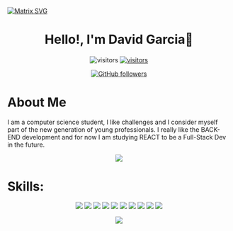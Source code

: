   [![Matrix SVG](https://raw.githubusercontent.com/rodrigograca31/rodrigograca31/master/matrix.svg)](https://www.youtube.com/watch?v=SDkAGkd4NLc) 
<p>
  <h1 align="center"><b>Hello!, I'm David Garcia👋</b></h1>
</p>

<p align="center">
  <img align="center" alt="visitors" src="https://gpvc.arturio.dev/Davidsgs" />
  <a href="https://www.linkedin.com/in/david-garcia-28968518a/">
    <img align="center" alt="visitors" src="https://img.shields.io/badge/LinkedIn-0077B5?style=for-the-badge&logo=linkedin&logoColor=white" />
  </a>
</p>

<p align="center" href="https://github.com/Davidsgs">
  <a href="https://github.com/Davidsgs">
    <img alt="GitHub followers" src="https://img.shields.io/github/followers/Davidsgs?label=Follow%20Me&style=social" />
  </a>
</p>

# About Me

I am a computer science student, I like challenges and I consider myself part of the new generation of young professionals. I really like the BACK-END development and for now I am studying REACT to be a Full-Stack Dev in the future.

<p align="center">
    <img src="https://github-readme-stats.vercel.app/api?username=Davidsgs&show_icons=true&count_private=true&theme=tokyonight"/>
</p>

# Skills:

<p align="center">
  <img src="https://img.shields.io/badge/Spring-6DB33F?style=for-the-badge&logo=spring&logoColor=white"/>
  <img src="https://img.shields.io/badge/Postman-FF6C37?style=for-the-badge&logo=Postman&logoColor=white"/>
  <img src="https://img.shields.io/badge/MySQL-00000F?style=for-the-badge&logo=mysql&logoColor=white"/>
  <img src="https://img.shields.io/badge/MongoDB-4EA94B?style=for-the-badge&logo=mongodb&logoColor=white"/>
  <img src="https://img.shields.io/badge/JavaScript-323330?style=for-the-badge&logo=javascript&logoColor=F7DF1E"/>
  <img src="https://img.shields.io/badge/CSS3-1572B6?style=for-the-badge&logo=css3&logoColor=white"/>
  <img src="https://img.shields.io/badge/HTML5-E34F26?style=for-the-badge&logo=html5&logoColor=white"/>
  <img src="https://img.shields.io/badge/Python-FFD43B?style=for-the-badge&logo=python&logoColor=darkgreen"/>
  <img src="https://img.shields.io/badge/Java-ED8B00?style=for-the-badge&logo=java&logoColor=white"/>
  <img src="https://img.shields.io/badge/Kotlin-0095D5?&style=for-the-badge&logo=kotlin&logoColor=white"/>
</p>

<p align="center">
  <img src="https://github-readme-stats.vercel.app/api/top-langs/?username=Davidsgs&layout=compact&theme=tokyonight"/>
</p>
